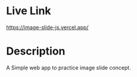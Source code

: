 # Live Link 

https://image-slide-js.vercel.app/

# Description 

A Simple web app to practice image slide concept.
